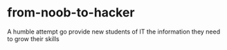 # from-noob-to-hacker
A humble attempt go provide new students of IT the information they need to grow their skills
